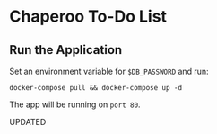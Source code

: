# Chaperoo To-Do List

## Run the Application

Set an environment variable for `$DB_PASSWORD` and run:

```
docker-compose pull && docker-compose up -d
```

The app will be running on `port 80`.

UPDATED
